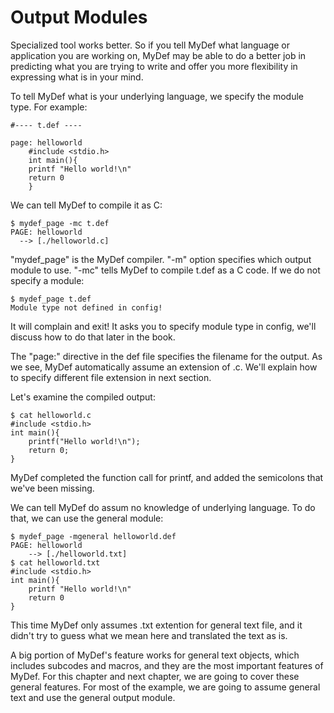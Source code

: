 # Output Modules

Specialized tool works better. So if you tell MyDef what language or application you are working on, MyDef may be able to do a better job in predicting what you are trying to write and offer you more flexibility in expressing what is in your mind.

To tell MyDef what is your underlying language, we specify the module type. For example:

```
#---- t.def ----

page: helloworld
    #include <stdio.h>
    int main(){
	printf "Hello world!\n"
	return 0
    }
```

We can tell MyDef to compile it as C:
```
$ mydef_page -mc t.def
PAGE: helloworld
  --> [./helloworld.c]
```

"mydef_page" is the MyDef compiler. "-m" option specifies which output module to use. "-mc" tells MyDef to compile t.def as a C code. If we do not specify a module:

```
$ mydef_page t.def
Module type not defined in config!
```
It will complain and exit! It asks you to specify module type in config, we'll discuss how to do that later in the book.

The "page:" directive in the def file specifies the filename for the output. As we see, MyDef automatically assume an extension of .c. We'll explain how to specify different file extension in next section.

Let's examine the compiled output:
```
$ cat helloworld.c
#include <stdio.h>
int main(){
    printf("Hello world!\n");
    return 0;
}
```
MyDef completed the function call for printf, and added the semicolons that we've been missing. 

We can tell MyDef do assum no knowledge of underlying language. To do that, we can use the general module:

```
$ mydef_page -mgeneral helloworld.def
PAGE: helloworld
    --> [./helloworld.txt]
$ cat helloworld.txt
#include <stdio.h>
int main(){
    printf "Hello world!\n"
    return 0
}
```

This time MyDef only assumes .txt extention for general text file, and it didn't try to guess what we mean here and translated the text as is.

A big portion of MyDef's feature works for general text objects, which includes subcodes and macros, and they are the most important features of MyDef. For this chapter and next chapter, we are going to cover these general features. For most of the example, we are going to assume general text and use the general output module.
